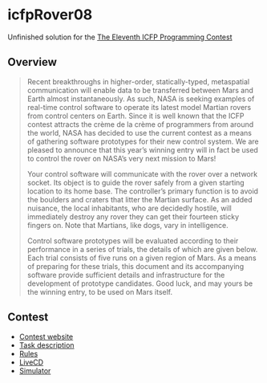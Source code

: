 # icfpRover08

Unfinished solution for the [The Eleventh ICFP Programming Contest](http://web.cecs.pdx.edu/~sheard/2008IcfpContest/)

## Overview

> Recent breakthroughs in higher-order, statically-typed, metaspatial communication will enable data to be transferred between Mars and Earth almost instantaneously. As such, NASA is seeking examples of real-time control software to operate its latest model Martian rovers from control centers on Earth. Since it is well known that the ICFP contest attracts the crème de la crème of programmers from around the world, NASA has decided to use the current contest as a means of gathering software prototypes for their new control system. We are pleased to announce that this year’s winning entry will in fact be used to control the rover on NASA’s very next mission to Mars!
> 
> Your control software will communicate with the rover over a network socket. Its object is to guide the rover safely from a given starting location to its home base. The controller’s primary function is to avoid the boulders and craters that litter the Martian surface. As an added nuisance, the local inhabitants, who are decidedly hostile, will immediately destroy any rover they can get their fourteen sticky fingers on. Note that Martians, like dogs, vary in intelligence.
> 
> Control software prototypes will be evaluated according to their performance in a series of trials, the details of which are given below. Each trial consists of five runs on a given region of Mars. As a means of preparing for these trials, this document and its accompanying software provide sufficient details and infrastructure for the development of prototype candidates. Good luck, and may yours be the winning entry, to be used on Mars itself.

## Contest

  * [Contest website](http://web.cecs.pdx.edu/~sheard/2008IcfpContest)
  * [Task description](http://smlnj.org/icfp08-contest/task.html)
  * [Rules](http://web.cecs.pdx.edu/~sheard/2008IcfpContest/rules.html)
  * [LiveCD](http://web.cecs.pdx.edu/~sheard/2008IcfpContest/live-cd.html)
  * [Simulator](http://smlnj.org/icfp08-contest/simulator.html)

